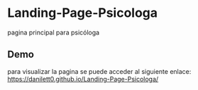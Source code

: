 # Landing-Page-Psicologa
pagina principal para psicóloga 

## Demo
para visualizar la pagina se puede acceder al siguiente enlace: https://danilett0.github.io/Landing-Page-Psicologa/
